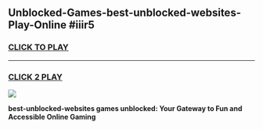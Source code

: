 
## Unblocked-Games-best-unblocked-websites-Play-Online #iiir5
<h3>
<a href="https://news.freeplayer.one?title=best-unblocked-websites&ref=3">CLICK TO PLAY</a></h3>
<hr>

<h3>
<a href="https://news.freeplayer.one?title=best-unblocked-websites&ref=3">CLICK 2 PLAY</a>
  
</h3>

<a href="https://news.freeplayer.one?title=best-unblocked-websites&ref=3"><img src="https://clearcache.store/games.png"></a>


**best-unblocked-websites games unblocked: Your Gateway to Fun and Accessible Online Gaming**
